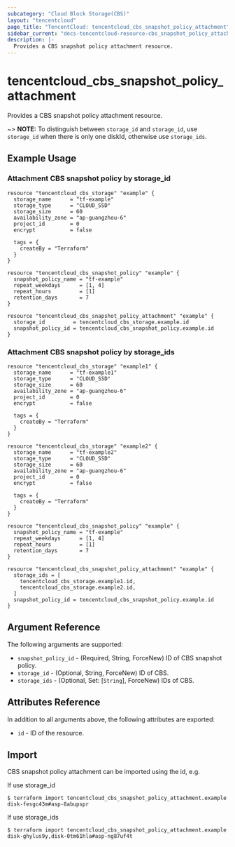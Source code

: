 ```yaml
---
subcategory: "Cloud Block Storage(CBS)"
layout: "tencentcloud"
page_title: "TencentCloud: tencentcloud_cbs_snapshot_policy_attachment"
sidebar_current: "docs-tencentcloud-resource-cbs_snapshot_policy_attachment"
description: |-
  Provides a CBS snapshot policy attachment resource.
---
```


# tencentcloud_cbs_snapshot_policy_attachment

Provides a CBS snapshot policy attachment resource.

~> **NOTE:** To distinguish between `storage_id` and `storage_id`, use `storage_id` when there is only one diskId, otherwise use `storage_ids`.

## Example Usage

### Attachment CBS snapshot policy by storage_id

```hcl
resource "tencentcloud_cbs_storage" "example" {
  storage_name      = "tf-example"
  storage_type      = "CLOUD_SSD"
  storage_size      = 60
  availability_zone = "ap-guangzhou-6"
  project_id        = 0
  encrypt           = false

  tags = {
    createBy = "Terraform"
  }
}

resource "tencentcloud_cbs_snapshot_policy" "example" {
  snapshot_policy_name = "tf-example"
  repeat_weekdays      = [1, 4]
  repeat_hours         = [1]
  retention_days       = 7
}

resource "tencentcloud_cbs_snapshot_policy_attachment" "example" {
  storage_id         = tencentcloud_cbs_storage.example.id
  snapshot_policy_id = tencentcloud_cbs_snapshot_policy.example.id
}
```

### Attachment CBS snapshot policy by storage_ids

```hcl
resource "tencentcloud_cbs_storage" "example1" {
  storage_name      = "tf-example1"
  storage_type      = "CLOUD_SSD"
  storage_size      = 60
  availability_zone = "ap-guangzhou-6"
  project_id        = 0
  encrypt           = false

  tags = {
    createBy = "Terraform"
  }
}

resource "tencentcloud_cbs_storage" "example2" {
  storage_name      = "tf-example2"
  storage_type      = "CLOUD_SSD"
  storage_size      = 60
  availability_zone = "ap-guangzhou-6"
  project_id        = 0
  encrypt           = false

  tags = {
    createBy = "Terraform"
  }
}

resource "tencentcloud_cbs_snapshot_policy" "example" {
  snapshot_policy_name = "tf-example"
  repeat_weekdays      = [1, 4]
  repeat_hours         = [1]
  retention_days       = 7
}

resource "tencentcloud_cbs_snapshot_policy_attachment" "example" {
  storage_ids = [
    tencentcloud_cbs_storage.example1.id,
    tencentcloud_cbs_storage.example2.id,
  ]
  snapshot_policy_id = tencentcloud_cbs_snapshot_policy.example.id
}
```

## Argument Reference

The following arguments are supported:

* `snapshot_policy_id` - (Required, String, ForceNew) ID of CBS snapshot policy.
* `storage_id` - (Optional, String, ForceNew) ID of CBS.
* `storage_ids` - (Optional, Set: [`String`], ForceNew) IDs of CBS.

## Attributes Reference

In addition to all arguments above, the following attributes are exported:

* `id` - ID of the resource.



## Import

CBS snapshot policy attachment can be imported using the id, e.g.

If use storage_id

```
$ terraform import tencentcloud_cbs_snapshot_policy_attachment.example disk-fesgc43m#asp-8abupspr
```

If use storage_ids

```
$ terraform import tencentcloud_cbs_snapshot_policy_attachment.example disk-ghylus9y,disk-0tm61hla#asp-ng87uf4t
```

